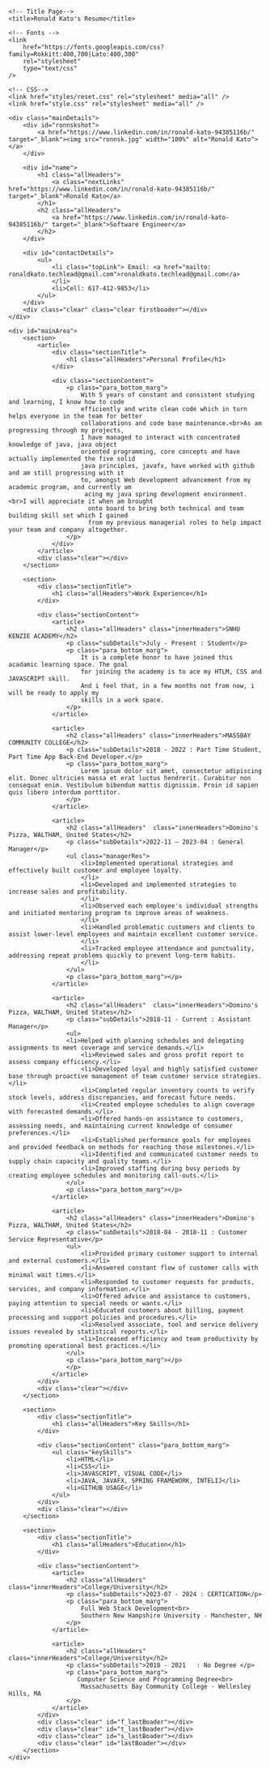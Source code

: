     <!-- Title Page-->
    <title>Ronald Kato's Resume</title>

    <!-- Fonts -->
    <link
        href="https://fonts.googleapis.com/css?family=Rokkitt:400,700|Lato:400,300"
        rel="stylesheet"
        type="text/css"
    />

    <!-- CSS-->
    <link href="styles/reset.css" rel="stylesheet" media="all" />
    <link href="style.css" rel="stylesheet" media="all" />

    <div class="mainDetails">
        <div id="ronnskshot">
            <a href="https://www.linkedin.com/in/ronald-kato-94385116b/" target="_blank"><img src="ronnsk.jpg" width="100%" alt="Ronald Kato"></a>
        </div>

        <div id="name">
            <h1 class="allHeaders">
                <a class="nextLinks" href="https://www.linkedin.com/in/ronald-kato-94385116b/" target="_blank">Ronald Kato</a>
            </h1>
            <h2 class="allHeaders">
                <a href="https://www.linkedin.com/in/ronald-kato-94385116b/" target="_blank">Software Engineer</a>
            </h2>
        </div>

        <div id="contactDetails">
            <ul>
                <li class="topLink"> Email: <a href="mailto: ronaldkato.techlead@gmail.com">ronaldkato.techlead@gmail.com</a>
                </li>
                <li>Cell: 617-412-9853</li>
            </ul>
        </div>
        <div class="clear" class="clear firstboader"></div>
    </div>

    <div id="mainArea">
        <section>
            <article>
                <div class="sectionTitle">
                    <h1 class="allHeaders">Personal Profile</h1>
                </div>

                <div class="sectionContent">
                    <p class="para_bottom_marg">
                        With 5 years of constant and consistent studying and learning, I know how to code 
                        efficiently and write clean code which in turn helps everyone in the team for better 
                        collaborations and code base maintenance.<br>As am progressing through my projects, 
                        I have managed to interact with concentrated knowledge of java, java object 
                        oriented programming, core concepts and have actually implemented the five solid 
                        java principles, javafx, have worked with github and am still progressing with it 
                        to, amongst Web development advancement from my academic program, and currently am
                         acing my java spring development environment.<br>I will appreciate it when am brought
                          onto board to bring both technical and team building skill set which I gained 
                          from my previous managerial roles to help impact your team and company altogether.
                    </p>
                </div>
            </article>
            <div class="clear"></div>
        </section>

        <section>
            <div class="sectionTitle">
                <h1 class="allHeaders">Work Experience</h1>
            </div>

            <div class="sectionContent">
                <article>
                    <h2 class="allHeaders" class="innerHeaders">SNHU KENZIE ACADEMY</h2>
                    <p class="subDetails">July - Present : Student</p>
                    <p class="para_bottom_marg">
                        It is a complete honor to have joined this acadamic learning space. The goal 
                        for joining the academy is to ace my HTLM, CSS and JAVASCRIPT skill.
                        And i feel that, in a few months not from now, i will be ready to apply my 
                        skills in a work space.
                    </p>
                </article>

                <article>
                    <h2 class="allHeaders" class="innerHeaders">MASSBAY COMMUNITY COLLEGE</h2>
                    <p class="subDetails">2018 - 2022 : Part Time Student, Part Time App Back-End Developer.</p>
                    <p class="para_bottom_marg">
                        Lorem ipsum dolor sit amet, consectetur adipiscing elit. Donec ultricies massa et erat luctus hendrerit. Curabitur non consequat enim. Vestibulum bibendum mattis dignissim. Proin id sapien quis libero interdum porttitor.
                    </p>
                </article>

                <article>
                    <h2 class="allHeaders"  class="innerHeaders">Domino's Pizza, WALTHAM, United States</h2>
                    <p class="subDetails">2022-11 – 2023-04 : General Manager</p>
                    <ul class="managerRes">
                        <li>Implemented operational strategies and effectively built customer and employee loyalty.
                        </li>
                        <li>Developed and implemented strategies to increase sales and profitability.
                        </li>
                        <li>Observed each employee's individual strengths and initiated mentoring program to improve areas of weakness.
                        </li>
                        <li>Handled problematic customers and clients to assist lower-level employees and maintain excellent customer service.
                        </li>
                        <li>Tracked employee attendance and punctuality, addressing repeat problems quickly to prevent long-term habits.
                        </li>
                    </ul>
                    <p class="para_bottom_marg"></p>
                </article>

                <article>
                    <h2 class="allHeaders"  class="innerHeaders">Domino's Pizza, WALTHAM, United States</h2>
                    <p class="subDetails">2018-11 - Current : Assistant Manager</p>
                    <ul>
                    <li>Helped with planning schedules and delegating assignments to meet coverage and service demands.</li>
                        <li>Reviewed sales and gross profit report to assess company efficiency.</li>
                        <li>Developed loyal and highly satisfied customer base through proactive management of team customer service strategies.</li>
                        <li>Completed regular inventory counts to verify stock levels, address discrepancies, and forecast future needs.
                        <li>Created employee schedules to align coverage with forecasted demands.</li>
                        <li>Offered hands-on assistance to customers, assessing needs, and maintaining current knowledge of consumer preferences.</li>
                        <li>Established performance goals for employees and provided feedback on methods for reaching those milestones.</li>
                        <li>Identified and communicated customer needs to supply chain capacity and quality teams.</li>
                        <li>Improved staffing during busy periods by creating employee schedules and monitoring call-outs.</li>
                    </ul>
                    <p class="para_bottom_marg"></p>
                </article>

                <article>
                    <h2 class="allHeaders" class="innerHeaders">Domino's Pizza, WALTHAM, United States</h2>
                    <p class="subDetails">2018-04 - 2018-11 : Customer Service Representative</p>
                    <ul>
                        <li>Provided primary customer support to internal and external customers.</li>
                        <li>Answered constant flow of customer calls with minimal wait times.</li>
                        <li>Responded to customer requests for products, services, and company information.</li>
                        <li>Offered advice and assistance to customers, paying attention to special needs or wants.</li>
                        <li>Educated customers about billing, payment processing and support policies and procedures.</li>
                        <li>Resolved associate, tool and service delivery issues revealed by statistical reports.</li>
                        <li>Increased efficiency and team productivity by promoting operational best practices.</li>
                    </ul>
                    <p class="para_bottom_marg"></p>
                    </p>
                </article>
            </div>
            <div class="clear"></div>
        </section>

        <section>
            <div class="sectionTitle">
                <h1 class="allHeaders">Key Skills</h1>
            </div>

            <div class="sectionContent" class="para_bottom_marg">
                <ul class="keySkills">
                    <li>HTML</li>
                    <li>CSS</li>
                    <li>JAVASCRIPT, VISUAL CODE</li>
                    <li>JAVA, JAVAFX, SPRING FRAMEWORK, INTELIJ</li>
                    <li>GITHUB USAGE</li>
                </ul>
            </div>
            <div class="clear"></div>
        </section>

        <section>
            <div class="sectionTitle">
                <h1 class="allHeaders">Education</h1>
            </div>

            <div class="sectionContent">
                <article>
                    <h2 class="allHeaders"  class="innerHeaders">College/University</h2>
                    <p class="subDetails">2023-07 - 2024 : CERTICATION</p>
                    <p class="para_bottom_marg">
                        Full Web Stack Development<br>
                        Southern New Hampshire University - Manchester, NH
                    </p>
                </article>

                <article>
                    <h2 class="allHeaders"  class="innerHeaders">College/University</h2>
                    <p class="subDetails">2018 - 2021	: No Degree </p>
                    <p class="para_bottom_marg">
                       Computer Science and Programming Degree<br>
                        Massachusetts Bay Community College - Wellesley Hills, MA
                    </p>
                </article>
            </div>
            <div class="clear" id="f_lastBoader"></div>
            <div class="clear" id="t_lastBoader"></div>
            <div class="clear" id="s_lastBoader"></div>
            <div class="clear" id="lastBoader"></div>
        </section>
    </div>
